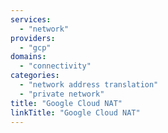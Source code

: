 ```yaml
---
services:
  - "network"
providers:
  - "gcp"
domains:
  - "connectivity"
categories: 
  - "network address translation"
  - "private network" 
title: "Google Cloud NAT"
linkTitle: "Google Cloud NAT"
---
```

